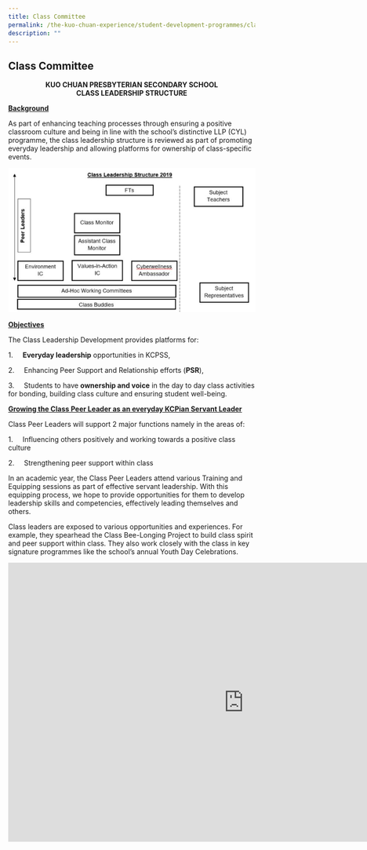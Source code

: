 ```yaml
---
title: Class Committee
permalink: /the-kuo-chuan-experience/student-development-programmes/class-committee/
description: ""
---
```

## Class Committee

<center>

**KUO CHUAN PRESBYTERIAN SECONDARY SCHOOL**<br>
**CLASS LEADERSHIP STRUCTURE**
	
</center>	

**<u>Background</u>**

As part of enhancing teaching processes through ensuring a positive classroom culture and being in line with the school’s distinctive LLP (CYL) programme, the class leadership structure is reviewed as part of promoting everyday leadership and allowing platforms for ownership of class-specific events.


![](/images/The%20Kuo%20Chuan%20Experience/Student%20Development%20Programmes/Class%20Committee%20Class%20Leadership.jpg)


**<u>Objectives</u>**

The Class Leadership Development provides platforms for:

1.&nbsp;&nbsp;&nbsp;&nbsp;&nbsp;**Everyday leadership**&nbsp;opportunities in KCPSS,

2.&nbsp;&nbsp;&nbsp;&nbsp;&nbsp;Enhancing Peer Support and Relationship efforts (**PSR**),

3.&nbsp;&nbsp;&nbsp;&nbsp;&nbsp;Students to have&nbsp;**ownership and voice**&nbsp;in the day to day class activities for bonding, building class culture and ensuring student well-being.

**<u>Growing the Class Peer Leader as an everyday KCPian Servant Leader</u>**

Class Peer Leaders will support 2 major functions namely in the areas of:

1.&nbsp;&nbsp;&nbsp;&nbsp;&nbsp;Influencing others positively and working towards a positive class culture

2.&nbsp;&nbsp;&nbsp;&nbsp;&nbsp;Strengthening peer support within class

In an academic year, the Class Peer Leaders attend various Training and Equipping sessions as part of effective servant leadership. With this equipping process, we hope to provide opportunities for them to develop leadership skills and competencies, effectively leading themselves and others.

Class leaders are exposed to&nbsp;various opportunities and experiences. For example, they spearhead the Class Bee-Longing Project to build class spirit and peer support within class.&nbsp;They also work closely with the class in key signature programmes like the school’s annual Youth Day Celebrations.


<iframe allowfullscreen="true" height="569" width="960" frameborder="0" src="https://docs.google.com/presentation/d/e/2PACX-1vRFS-Rkyh-qo13fiwgtRW0zusBSRYOfw8-iqvLdn0lA5Knf1QCw_iDWthQRcecjOVS5QG7HWU3mdYT_/embed?start=true&amp;loop=true&amp;delayms=3000"></iframe>
